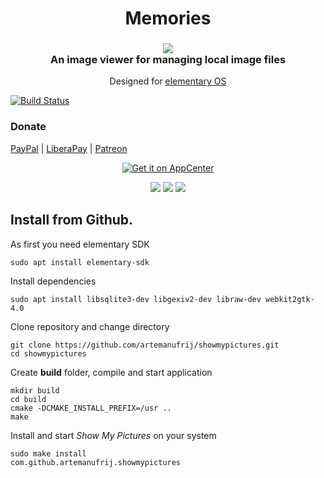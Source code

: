 <div>
  <h1 align="center">Memories</h1>
  <h3 align="center"><img src="data/icons/com.github.artemanufrij.showmypictures.svg"/><br>An image viewer for managing local image files</h3>
  <p align="center">Designed for <a href="https://elementary.io"> elementary OS</p>
</div>

[![Build Status](https://travis-ci.org/artemanufrij/showmypictures.svg?branch=master)](https://travis-ci.org/artemanufrij/showmypictures)

### Donate
<a href="https://www.paypal.me/ArtemAnufrij">PayPal</a> | <a href="https://liberapay.com/Artem/donate">LiberaPay</a> | <a href="https://www.patreon.com/ArtemAnufrij">Patreon</a>

<p align="center">
  <a href="https://appcenter.elementary.io/com.github.artemanufrij.showmypictures">
    <img src="https://appcenter.elementary.io/badge.svg" alt="Get it on AppCenter">
  </a>
  <p align="center">
    <img src="screenshots/Screenshot.png"/>
    <img src="screenshots/Screenshot_Album.png"/>
    <img src="screenshots/Screenshot_Picture.png"/>
  </p>
</p>

## Install from Github.

As first you need elementary SDK
```
sudo apt install elementary-sdk
```

Install dependencies
```
sudo apt install libsqlite3-dev libgexiv2-dev libraw-dev webkit2gtk-4.0
```

Clone repository and change directory
```
git clone https://github.com/artemanufrij/showmypictures.git
cd showmypictures
```

Create **build** folder, compile and start application
```
mkdir build
cd build
cmake -DCMAKE_INSTALL_PREFIX=/usr ..
make
```

Install and start _Show My Pictures_ on your system
```
sudo make install
com.github.artemanufrij.showmypictures
```
